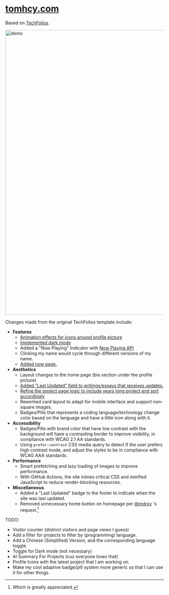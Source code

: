 # [tomhcy.com](https://tomhcy.com)

Based on [TechFolios](https://techfolios.github.io).

[<img width="1300" height="902" alt="demo" src="https://github.com/user-attachments/assets/0a8b22fa-6cd8-4217-9ef6-386aaa29e88f" />](https://tomhcy.com)


Changes made from the original TechFolios template include:

- **Features**
    - [Animation effects for icons around profile picture](https://tomhcy.com/essays/for-this-site.html#profile-picture-animation)
    - [Implemented dark mode](https://tomhcy.com/essays/for-this-site.html#dark-mode)
    - Added a "Now Playing" Indicator with [Now Playing API](https://github.com/tom21100227/now-playing-api)
    - Clicking my name would cycle through different versions of my name.
    - [Added now page.](https://tomhcy.com/now/)
- **Aesthetics**
    - Layout changes to the home page (bio section under the profile picture)
    - [Added "Last Updated" field to writings/essays that receives updates.](https://tomhcy.com/essays/for-this-site.html#last-updated-for-writings)
    - [Refine the project page logic to include years long project and sort accordingly](https://tomhcy.com/essays/for-this-site.html#project-page-logic)
    - Reworked card layout to adapt for mobile interface and support non-square images.
    - Badges/Pills that represents a coding language/technology change color based on the language and have a little icon along with it. 
- **Accessibility**
    - Badges/Pills with brand color that have low contrast with the background will have a contrasting border to improve visibility, in compliance with WCAG 2.1 AA standards.
    - Using `prefer-contrast` CSS media query to detect if the user prefers high contrast mode, and adjust the styles to be in compliance with WCAG AAA standards.
- **Performance**
    - Smart prefetching and lazy loading of images to improve performance.
    - With GitHub Actions, the site inlines critical CSS and minified JavaScript to reduce render-blocking resources.
- **Miscellaneous**
    - Added a "Last Updated" badge to the footer to indicate when the site was last updated.
    - Removed unnecessary home button on homepage per [@mdrxy](https://github.com/mdrxy) 's request.[^1]

TODO:

- Visitor counter (distinct visitors and page views I guess)
- Add a filter for projects to filter by (programming) language.
- Add a Chinese (Simplified) Version, and the corresponding language toggle.
- Toggle for Dark mode (not necessary)
- AI Summary For Projects (cuz everyone loves that)
- Profile Icons with the latest project that I am working on. 
- Make my cool adaptive badge/pill system more generic so that I can use it for other things.


[^1]: Which is greatly appreciated.
